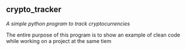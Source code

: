## crypto_tracker

*A simple python program to track cryptocurrencies*


The entire purpose of this program is to show an example of clean code while working on a project at the same tiem
